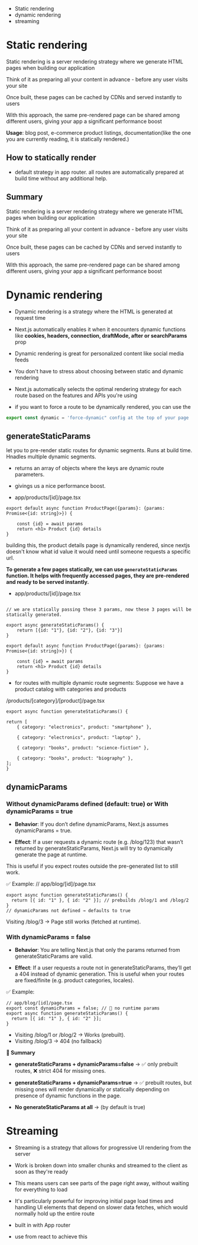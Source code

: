 - Static rendering
- dynamic rendering
- streaming

# Static rendering
 
Static rendering is a server rendering strategy where we generate HTML pages when building our application
 
Think of it as preparing all your content in advance - before any user visits your site
 
Once built, these pages can be cached by CDNs and served instantly to users
 
With this approach, the same pre-rendered page can be shared among different users, giving your app a significant performance boost

**Usage**: blog post, e-commerce product listings, documentation(like the one you are currently reading, it is statically rendered.) 

## How to statically render
- default strategy in app router. all routes are automatically prepared at build time without any additional help.

## Summary
 
Static rendering is a server rendering strategy where we generate HTML pages when building our application
 
Think of it as preparing all your content in advance - before any user visits your site
 
Once built, these pages can be cached by CDNs and served instantly to users
 
With this approach, the same pre-rendered page can be shared among different users, giving your app a significant performance boost

# Dynamic rendering

- Dynamic rendering is a strategy where the HTML is generated at request time
 
- Next.js automatically enables it when it encounters dynamic functions like **cookies, headers, connection, draftMode, after or searchParams** prop
 
- Dynamic rendering is great for personalized content like social media feeds
 
- You don't have to stress about choosing between static and dynamic rendering
 
- Next.js automatically selects the optimal rendering strategy for each route based on the features and APIs you're using
 
- if you want to force a route to be dynamically rendered, you can use the 
```jsx
export const dynamic = 'force-dynamic" config at the top of your page
```

## generateStaticParams

let you to pre-render static routes for dynamic segments. Runs at build time. Hnadles multiple dynamic segments.
- returns an array of objects where the keys are dynamic route parameters. 
- givings us a nice performance boost.


- app/products/[id]/page.tsx
```tsx
export default async function ProductPage({params}: {params: Promise<{id: string}>}) {

    const {id} = await params
    return <h1> Product {id} details
}
```

building this, the product details page is dynamically rendered, since nextjs doesn't know what id value it would need until someone requests a specific url.

**To generate a few pages statically, we can use `generateStaticParams` function. It helps with frequently accessed pages, they are pre-rendered and ready to be served instantly.** 

- app/products/[id]/page.tsx
```tsx

// we are statically passing these 3 params, now these 3 pages will be statically generated.

export async generateStaticParams() {
    return [{id: "1"}, {id: "2"}, {id: "3"}]
}

export default async function ProductPage({params}: {params: Promise<{id: string}>}) {

    const {id} = await params
    return <h1> Product {id} details
}
```

- for routes with multiple dynamic route segments:
Suppose we have a product catalog with categories and products
 
/products/[category]/[product]/page.tsx

```tsx 
export async function generateStaticParams() {
 
return [
    { category: "electronics", product: "smartphone" },
    
    { category: "electronics", product: "laptop" },
    
    { category: "books", product: "science-fiction" },
    
    { category: "books", product: "biography" },
]; 
}
```

## dynamicParams

### Without dynamicParams defined (default: true) or With dynamicParams = true

- **Behavior**: If you don’t define dynamicParams, Next.js assumes dynamicParams = true.

- **Effect**:
If a user requests a dynamic route (e.g. /blog/123) that wasn’t returned by generateStaticParams, Next.js will try to dynamically generate the page at runtime.

This is useful if you expect routes outside the pre-generated list to still work.

✅ Example: // app/blog/[id]/page.tsx


```tsx
export async function generateStaticParams() {
  return [{ id: "1" }, { id: "2" }]; // prebuilds /blog/1 and /blog/2
}
// dynamicParams not defined → defaults to true

```

Visiting /blog/3 → Page still works (fetched at runtime).

### With dynamicParams = false

- **Behavior**: You are telling Next.js that only the params returned from generateStaticParams are valid.

- **Effect**: If a user requests a route not in generateStaticParams, they’ll get a 404 instead of dynamic generation.
This is useful when your routes are fixed/finite (e.g. product categories, locales).

✅ Example:

```tsx
// app/blog/[id]/page.tsx
export const dynamicParams = false; // 🚫 no runtime params
export async function generateStaticParams() {
  return [{ id: "1" }, { id: "2" }];
}
```
- Visiting /blog/1 or /blog/2 → Works (prebuilt).
- Visiting /blog/3 → 404 (no fallback)


**🔑 Summary**

- **generateStaticParams + dynamicParams=false** → ✅ only prebuilt routes, ❌ strict 404 for missing ones.

- **generateStaticParams + dynamicParams=true** → ✅ prebuilt routes, but missing ones will render dynamically or statically depending on presence of dynamic functions in the page.

- **No generateStaticParams at all** → (by default is true)

# Streaming
- Streaming is a strategy that allows for progressive UI rendering from the server
- Work is broken down into smaller chunks and streamed to the client as soon as they're ready
 - This means users can see parts of the page right away, without waiting for everything to load
 
- It's particularly powerful for improving initial page load times and handling Ul elements that depend on slower data fetches, which would normally hold up the entire route
- built in with App router
- use <Suspense> from react to achieve this